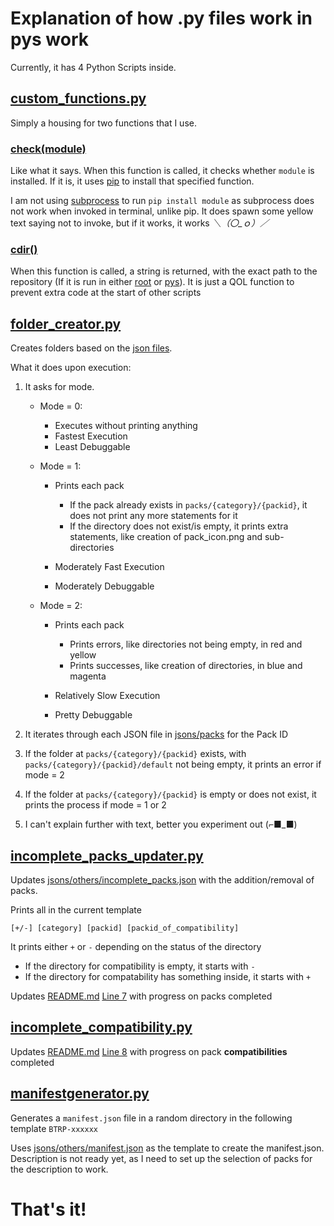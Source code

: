 # Explanation of how .py files work in pys work

Currently, it has 4 Python Scripts inside.

## [custom_functions.py](https://github.com/NSPC911/Bedrock-Tweaks-Base/blob/main/pys/custom_functions.py)

Simply a housing for two functions that I use.

### [check(module)](https://github.com/NSPC911/Bedrock-Tweaks-Base/blob/0bbad992d41ccb1ab7cbf3af0d20987d7af463dd/pys/custom_functions.py#L7-L15)

Like what it says. When this function is called, it checks whether `module` is installed. If it is, it uses [pip](https://pypi.org/project/pip/) to install that specified function.

I am not using [subprocess](https://docs.python.org/3/library/subprocess.html) to run `pip install module` as subprocess does not work when invoked in terminal, unlike pip. It does spawn some yellow text saying not to invoke, but if it works, it works _＼（〇_ｏ）／_

### [cdir()](https://github.com/NSPC911/Bedrock-Tweaks-Base/blob/0bbad992d41ccb1ab7cbf3af0d20987d7af463dd/pys/custom_functions.py#L19-L29)

When this function is called, a string is returned, with the exact path to the repository (If it is run in either [root](https://github.com/NSPC911/Bedrock-Tweaks-Base/tree/main) or [pys](https://github.com/NSPC911/Bedrock-Tweaks-Base/tree/main/pys)).
It is just a QOL function to prevent extra code at the start of other scripts

## [folder_creator.py](https://github.com/NSPC911/Bedrock-Tweaks-Base/blob/main/pys/folder_creator.py)

Creates folders based on the [json files](https://github.com/NSPC911/Bedrock-Tweaks-Base/tree/jsons/packs).

What it does upon execution:

1. It asks for mode.

    - Mode = 0:
        
        - Executes without printing anything
        - Fastest Execution
        - Least Debuggable
    - Mode = 1:

        - Prints each pack
            
            - If the pack already exists in `packs/{category}/{packid}`, it does not print any more statements for it
            - If the directory does not exist/is empty, it prints extra statements, like creation of pack_icon.png and sub-directories
        - Moderately Fast Execution
        - Moderately Debuggable
    - Mode = 2:
        
        - Prints each pack
            
            - Prints errors, like directories not being empty, in red and yellow
            - Prints successes, like creation of directories, in blue and magenta
        - Relatively Slow Execution
        - Pretty Debuggable
2. It iterates through each JSON file in [jsons/packs](https://github.com/NSPC911/Bedrock-Tweaks-Base/blob/main/jsons/packs) for the Pack ID
3. If the folder at `packs/{category}/{packid}` exists, with `packs/{category}/{packid}/default` not being empty, it prints an error if mode = 2
4. If the folder at `packs/{category}/{packid}` is empty or does not exist, it prints the process if mode = 1 or 2
5. I can't explain further with text, better you experiment out (⌐■_■)

## [incomplete_packs_updater.py](https://github.com/NSPC911/Bedrock-Tweaks-Base/blob/main/pys/incomplete_packs_updater.py)

Updates [jsons/others/incomplete_packs.json](https://github.com/NSPC911/Bedrock-Tweaks-Base/blob/main/jsons/others/incomplete_packs.json) with the addition/removal of packs.

Prints all in the current template

`[+/-] [category] [packid] [packid_of_compatibility]`

It prints either `+` or `-` depending on the status of the directory
- If the directory for compatibility is empty, it starts with `-`
- If the directory for compatability has something inside, it starts with `+`

Updates [README.md](https://github.com/NSPC911/Bedrock-Tweaks-Base/blob/main/README.md) [Line 7](https://github.com/NSPC911/Bedrock-Tweaks-Base/blob/main/README.md?plain=1#L7) with progress on packs completed

## [incomplete_compatibility.py](https://github.com/NSPC911/Bedrock-Tweaks-Base/blob/main/pys/incomplete_compatibility.py)

Updates [README.md](https://github.com/NSPC911/Bedrock-Tweaks-Base/blob/main/README.md) [Line 8](https://github.com/NSPC911/Bedrock-Tweaks-Base/blob/main/README.md?plain=1#L8) with progress on pack **compatibilities** completed

## [manifestgenerator.py](https://github.com/NSPC911/Bedrock-Tweaks-Base/blob/main/pys/manifestgenerator.py)

Generates a `manifest.json` file in a random directory in the following template `BTRP-xxxxxx`

Uses [jsons/others/manifest.json](https://github.com/NSPC911/Bedrock-Tweaks-Base/blob/jsons/others/manifest.json) as the template to create the manifest.json. Description is not ready yet, as I need to set up the selection of packs for the description to work.

# That's it!
